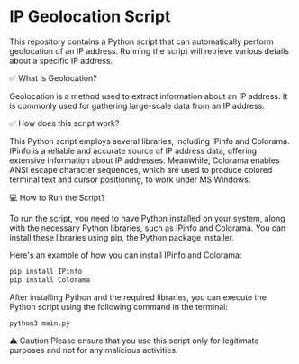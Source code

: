 # IP Geolocation Script
This repository contains a Python script that can automatically perform geolocation of an IP address. Running the script will retrieve various details about a specific IP address.

✅ What is Geolocation? 

Geolocation is a method used to extract information about an IP address. It is commonly used for gathering large-scale data from an IP address.

✅ How does this script work? 

This Python script employs several libraries, including IPinfo and Colorama. IPinfo is a reliable and accurate source of IP address data, offering extensive information about IP addresses. Meanwhile, Colorama enables ANSI escape character sequences, which are used to produce colored terminal text and cursor positioning, to work under MS Windows.

💻 How to Run the Script? 

To run the script, you need to have Python installed on your system, along with the necessary Python libraries, such as IPinfo and Colorama. You can install these libraries using pip, the Python package installer.

Here's an example of how you can install IPinfo and Colorama:
```python
pip install IPinfo
pip install Colorama
```

After installing Python and the required libraries, you can execute the Python script using the following command in the terminal:

```python
python3 main.py
```

⚠️ Caution
Please ensure that you use this script only for legitimate purposes and not for any malicious activities.

